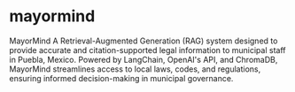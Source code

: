 # mayormind
MayorMind A Retrieval-Augmented Generation (RAG) system designed to provide accurate and citation-supported legal information to municipal staff in Puebla, Mexico. Powered by LangChain, OpenAI's API, and ChromaDB, MayorMind streamlines access to local laws, codes, and regulations, ensuring informed decision-making in municipal governance.
